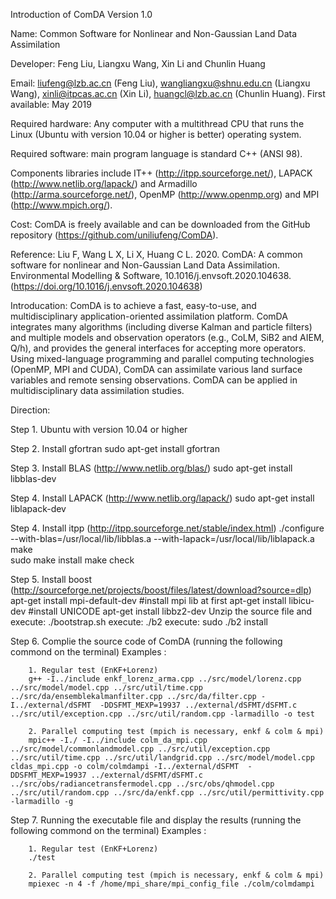 Introduction of ComDA Version 1.0

Name: Common Software for Nonlinear and Non-Gaussian Land Data Assimilation

Developer: Feng Liu, Liangxu Wang, Xin Li and Chunlin Huang

Email: liufeng@lzb.ac.cn (Feng Liu), wangliangxu@shnu.edu.cn (Liangxu Wang), xinli@itpcas.ac.cn (Xin Li), huangcl@lzb.ac.cn (Chunlin Huang).
First available: May 2019

Required hardware: Any computer with a multithread CPU that runs the Linux (Ubuntu with version 10.04 or higher is better) operating system. 

Required software: main program language is standard C++ (ANSI 98). 

Components libraries include IT++ (http://itpp.sourceforge.net/), LAPACK (http://www.netlib.org/lapack/) and Armadillo (http://arma.sourceforge.net/), OpenMP (http://www.openmp.org) and MPI (http://www.mpich.org/).

Cost: ComDA is freely available and can be downloaded from the GitHub repository (https://github.com/uniliufeng/ComDA).

Reference:
Liu F, Wang L X, Li X, Huang C L. 2020.  ComDA: A common software for nonlinear and Non-Gaussian Land Data Assimilation. Environmental Modelling & Software, 10.1016/j.envsoft.2020.104638. (https://doi.org/10.1016/j.envsoft.2020.104638)

Introducation:
ComDA is to achieve a fast, easy-to-use, and multidisciplinary application-oriented assimilation platform. ComDA integrates many algorithms (including diverse Kalman and particle filters) and multiple models and observation operators (e.g., CoLM, SiB2 and AIEM, Q/h), and provides the general interfaces for accepting more operators. Using mixed-language programming and parallel computing technologies (OpenMP, MPI and CUDA), ComDA can assimilate various land surface variables and remote sensing observations. ComDA can be applied in multidisciplinary data assimilation studies.

Direction:

Step 1. Ubuntu with version 10.04 or higher

Step 2. Install gfortran
		sudo apt-get install gfortran

Step 3. Install BLAS (http://www.netlib.org/blas/)
		sudo apt-get install libblas-dev

Step 4. Install LAPACK (http://www.netlib.org/lapack/)
		sudo apt-get install liblapack-dev

Step 4. Install itpp (http://itpp.sourceforge.net/stable/index.html)
		./configure --with-blas=/usr/local/lib/libblas.a --with-lapack=/usr/local/lib/liblapack.a
		make  
		sudo make install
		make check 

Step 5. Install boost (http://sourceforge.net/projects/boost/files/latest/download?source=dlp)
		apt-get install mpi-default-dev		#install mpi lib at first
		apt-get install libicu-dev				#install UNICODE
		apt-get install libbz2-dev 
		Unzip the source file and execute: ./bootstrap.sh
		execute: ./b2
		execute: sudo ./b2  install

Step 6. Complie the source code of ComDA (running the following commond on the terminal)
		Examples :

		1. Regular test (EnKF+Lorenz)
		g++ -I../include enkf_lorenz_arma.cpp ../src/model/lorenz.cpp ../src/model/model.cpp ../src/util/time.cpp ../src/da/ensemblekalmanfilter.cpp ../src/da/filter.cpp -I../external/dSFMT  -DDSFMT_MEXP=19937 ../external/dSFMT/dSFMT.c ../src/util/exception.cpp ../src/util/random.cpp -larmadillo -o test

		2. Parallel computing test (mpich is necessary, enkf & colm & mpi)
		mpic++ -I./ -I../include colm_da_mpi.cpp ../src/model/commonlandmodel.cpp ../src/util/exception.cpp ../src/util/time.cpp ../src/util/landgrid.cpp ../src/model/model.cpp cldas_mpi.cpp -o colm/colmdampi -I../external/dSFMT  -DDSFMT_MEXP=19937 ../external/dSFMT/dSFMT.c ../src/obs/radiancetransfermodel.cpp ../src/obs/qhmodel.cpp ../src/util/random.cpp ../src/da/enkf.cpp ../src/util/permittivity.cpp -larmadillo -g

Step 7. Running the executable file and display the results (running the following commond on the terminal)
		Examples :

		1. Regular test (EnKF+Lorenz)
		./test

		2. Parallel computing test (mpich is necessary, enkf & colm & mpi)
		mpiexec -n 4 -f /home/mpi_share/mpi_config_file ./colm/colmdampi
